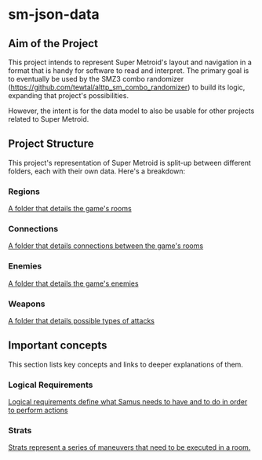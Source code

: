 # sm-json-data
## Aim of the Project

This project intends to represent Super Metroid's layout and navigation in a format that is handy for software to read and interpret. The primary goal is to eventually be used by the SMZ3 combo randomizer (https://github.com/tewtal/alttp_sm_combo_randomizer) to build its logic, expanding that project's possibilities.

However, the intent is for the data model to also be usable for other projects related to Super Metroid.

## Project Structure

This project's representation of Super Metroid is split-up between different folders, each with their own data. Here's a breakdown:

### Regions

[A folder that details the game's rooms](region/region-readme.md)

### Connections

[A folder that details connections between the game's rooms](connection/connection-readme.md)

### Enemies

[A folder that details the game's enemies](enemies/enemies-readme.md)

### Weapons

[A folder that details possible types of attacks](weapons/weapons-readme.md)

## Important concepts

This section lists key concepts and links to deeper explanations of them.

### Logical Requirements

[Logical requirements define what Samus needs to have and to do in order to perform actions](logicalRequirements.md)

### Strats

[Strats represent a series of maneuvers that need to be executed in a room.](strats.md)
